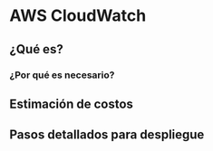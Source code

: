 # AWS CloudWatch

## ¿Qué es?

### ¿Por qué es necesario?

## Estimación de costos

## Pasos detallados para despliegue
